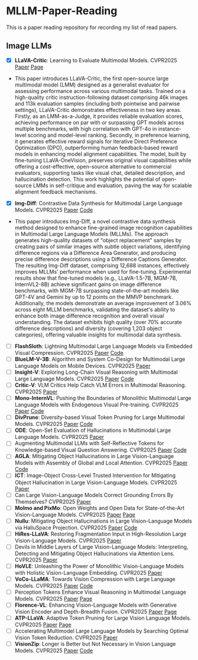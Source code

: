# MLLM-Paper-Reading
This is a paper reading repository for recording my list of read papers.

## Image LLMs
- [x] **LLaVA-Critic**: Learning to Evaluate Multimodal Models. CVPR2025 [Paper](https://arxiv.org/abs/2410.02712) [Page](https://llava-vl.github.io/blog/2024-10-03-llava-critic/)
- This paper introduces LLaVA-Critic, the first open-source large multimodal model (LMM) designed as a generalist evaluator for assessing performance across various multimodal tasks. Trained on a high-quality critic instruction-following dataset comprising 46k images and 113k evaluation samples (including both pointwise and pairwise settings), LLaVA-Critic demonstrates effectiveness in two key areas. Firstly, as an LMM-as-a-Judge, it provides reliable evaluation scores, achieving performance on par with or surpassing GPT models across multiple benchmarks, with high correlation with GPT-4o in instance-level scoring and model-level ranking. Secondly, in preference learning, it generates effective reward signals for iterative Direct Preference Optimization (DPO), outperforming human feedback-based reward models in enhancing model alignment capabilities. The model, built by fine-tuning LLaVA-OneVision, preserves original visual capabilities while offering a cost-effective, open-source alternative to commercial evaluators, supporting tasks like visual chat, detailed description, and hallucination detection. This work highlights the potential of open-source LMMs in self-critique and evaluation, paving the way for scalable alignment feedback mechanisms.
- [x] **Img-Diff**: Contrastive Data Synthesis for Multimodal Large Language Models. CVPR2025 [Paper](https://arxiv.org/abs/2408.04594) [Code](https://github.com/modelscope/data-juicer/tree/ImgDiff)
- This paper introduces Img-Diff, a novel contrastive data synthesis method designed to enhance fine-grained image recognition capabilities in Multimodal Large Language Models (MLLMs). The approach generates high-quality datasets of "object replacement" samples by creating pairs of similar images with subtle object variations, identifying difference regions via a Difference Area Generator, and producing precise difference descriptions using a Difference Captions Generator. The resulting Img-Diff dataset, comprising 12,688 instances, effectively improves MLLMs' performance when used for fine-tuning. Experimental results show that fine-tuned models (e.g., LLaVA-1.5-7B, MGM-7B, InternVL2-8B) achieve significant gains on image difference benchmarks, with MGM-7B surpassing state-of-the-art models like GPT-4V and Gemini by up to 12 points on the MMVP benchmark. Additionally, the models demonstrate an average improvement of 3.06% across eight MLLM benchmarks, validating the dataset's ability to enhance both image difference recognition and overall visual understanding. The dataset exhibits high quality (over 70% accurate difference descriptions) and diversity (covering 1,203 object categories), offering valuable insights for multimodal data synthesis.
- [ ] **FlashSloth**: Lightning Multimodal Large Language Models via Embedded Visual Compression. CVPR2025 [Paper](https://arxiv.org/abs/2412.04317) [Code](https://github.com/codefanw/FlashSloth)
- [ ] **BlueLM-V-3B**: Algorithm and System Co-Design for Multimodal Large Language Models on Mobile Devices. CVPR2025 [Paper](https://arxiv.org/abs/2411.10640v1)
- [ ] **Insight-V**: Exploring Long-Chain Visual Reasoning with Multimodal Large Language Models. CVPR2025 [Paper](https://arxiv.org/abs/2411.14432) [Code](https://github.com/dongyh20/Insight-V)
- [ ] **Critic-V**: VLM Critics Help Catch VLM Errors in Multimodal Reasoning. CVPR2025 [Paper](https://arxiv.org/abs/2411.18203)
- [ ] **Mono-InternVL**: Pushing the Boundaries of Monolithic Multimodal Large Language Models with Endogenous Visual Pre-training. CVPR2025 [Paper](https://arxiv.org/abs/2410.08202) [Code](https://internvl.github.io/blog/2024-10-10-Mono-InternVL/)
- [ ] **DivPrune**: Diversity-based Visual Token Pruning for Large Multimodal Models. CVPR2025 [Paper](https://arxiv.org/abs/2503.02175) [Code](https://github.com/vbdi/divprune)
- [ ] **ODE**: Open-Set Evaluation of Hallucinations in Multimodal Large Language Models. CVPR2025 [Paper](https://arxiv.org/abs/2409.09318)
- [ ] Augmenting Multimodal LLMs with Self-Reflective Tokens for Knowledge-based Visual Question Answering. CVPR2025 [Paper](https://arxiv.org/abs/2411.16863) [Code](https://github.com/aimagelab/ReflectiVA)
- [ ] **AGLA**: Mitigating Object Hallucinations in Large Vision-Language Models with Assembly of Global and Local Attention. CVPR2025 [Paper](https://arxiv.org/abs/2406.12718) [Code](https://github.com/Lackel/AGLA)
- [ ] **ICT**: Image-Object Cross-Level Trusted Intervention for Mitigating Object Hallucination in Large Vision-Language Models. CVPR2025 [Paper](https://arxiv.org/abs/2411.15268v1)
- [ ] Can Large Vision-Language Models Correct Grounding Errors By Themselves? CVPR2025 [Paper](https://openreview.net/pdf?id=fO1xnmW8T6)
- [ ] **Molmo and PixMo**: Open Weights and Open Data for State-of-the-Art Vision-Language Models. CVPR2025 [Paper](https://arxiv.org/abs/2409.17146) [Page](https://molmo.allenai.org/blog)
- [ ] **Nullu**: Mitigating Object Hallucinations in Large Vision-Language Models via HalluSpace Projection. CVPR2025 [Paper](https://arxiv.org/abs/2412.13817) [Code](https://github.com/Ziwei-Zheng/Nullu)
- [ ] **HiRes-LLaVA**: Restoring Fragmentation Input in High-Resolution Large Vision-Language Models. CVPR2025 [Paper](https://arxiv.org/abs/2407.08706)
- [ ] Devils in Middle Layers of Large Vision-Language Models: Interpreting, Detecting and Mitigating Object Hallucinations via Attention Lens. CVPR2025 [Paper](https://arxiv.org/abs/2411.16724)
- [ ] **HoVLE**: Unleashing the Power of Monolithic Vision-Language Models with Holistic Vision-Language Embedding. CVPR2025 [Paper](https://arxiv.org/abs/2412.16158)
- [ ] **VoCo-LLaMA**: Towards Vision Compression with Large Language Models. CVPR2025 [Paper](https://arxiv.org/abs/2406.12275v2) [Code](https://github.com/Yxxxb/VoCo-LLaMA?tab=readme-ov-file)
- [ ] Perception Tokens Enhance Visual Reasoning in Multimodal Language Models. CVPR2025 [Paper](https://arxiv.org/abs/2412.03548) [Page](https://aurora-perception.github.io/)
- [ ] **Florence-VL**: Enhancing Vision-Language Models with Generative Vision Encoder and Depth-Breadth Fusion. CVPR2025 [Paper](https://arxiv.org/abs/2412.04424) [Page](https://jiuhaichen.github.io/florence-vl.github.io/)
- [ ] **ATP-LLaVA**: Adaptive Token Pruning for Large Vision Language Models. CVPR2025 [Paper](https://arxiv.org/abs/2412.00447) [Page](https://yxxxb.github.io/ATP-LLaVA-page/)
- [ ] Accelerating Multimodel Large Language Models by Searching Optimal Vision Token Reduction. CVPR2025 [Paper](https://arxiv.org/abs/2412.00556)
- [ ] **VisionZip**: Longer is Better but Not Necessary in Vision Language Models. CVPR2025 [Paper](https://arxiv.org/abs/2412.04467) [Code](https://github.com/dvlab-research/VisionZip)
